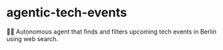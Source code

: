 # agentic-tech-events
🤖✨ Autonomous agent that finds and filters upcoming tech events in Berlin using web search. 
